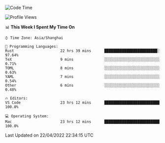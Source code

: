<!--START_SECTION:waka-->
![Code Time](http://img.shields.io/badge/Code%20Time-1%2C258%20hrs%2023%20mins-blue)

![Profile Views](http://img.shields.io/badge/Profile%20Views-24-blue)

📊 **This Week I Spent My Time On** 

```text
⌚︎ Time Zone: Asia/Shanghai

💬 Programming Languages: 
Rust                     22 hrs 39 mins      ████████████████████████░   97.64% 
TeX                      9 mins              ░░░░░░░░░░░░░░░░░░░░░░░░░   0.71% 
TOML                     8 mins              ░░░░░░░░░░░░░░░░░░░░░░░░░   0.63% 
YAML                     7 mins              ░░░░░░░░░░░░░░░░░░░░░░░░░   0.54% 
Other                    6 mins              ░░░░░░░░░░░░░░░░░░░░░░░░░   0.48%

🔥 Editors: 
VS Code                  23 hrs 12 mins      █████████████████████████   100.0%

💻 Operating System: 
Mac                      23 hrs 12 mins      █████████████████████████   100.0%

```


 Last Updated on 22/04/2022 22:34:15 UTC
<!--END_SECTION:waka-->

